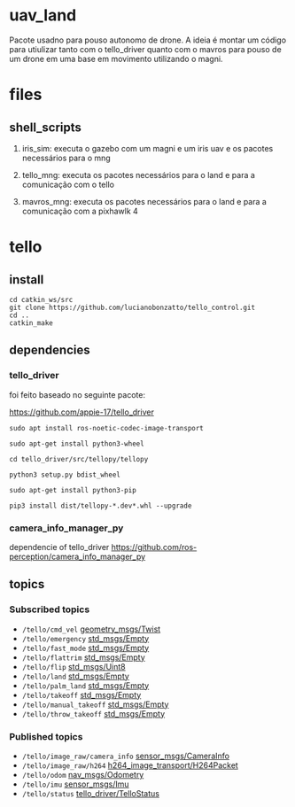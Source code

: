 # uav_land

Pacote usadno para pouso autonomo de drone. A ideia é montar um código para utiulizar tanto com o tello_driver quanto com o mavros para pouso de um drone em uma base em movimento utilizando o magni.


# files

## shell_scripts

1. iris_sim: executa o gazebo com um magni e um iris uav e os pacotes necessários para o mng

2. tello_mng: executa os pacotes necessários para o land e para a comunicação com o tello

3. mavros_mng: executa os pacotes necessários para o land e para a comunicação com a pixhawlk 4

# tello

## install
```
cd catkin_ws/src
git clone https://github.com/lucianobonzatto/tello_control.git
cd ..
catkin_make
```

## dependencies

### tello_driver

foi feito baseado no seguinte pacote:

https://github.com/appie-17/tello_driver

```
sudo apt install ros-noetic-codec-image-transport

sudo apt-get install python3-wheel

cd tello_driver/src/tellopy/tellopy

python3 setup.py bdist_wheel

sudo apt-get install python3-pip

pip3 install dist/tellopy-*.dev*.whl --upgrade
```

### camera_info_manager_py
dependencie of tello_driver
https://github.com/ros-perception/camera_info_manager_py



## topics

### Subscribed topics
* ```/tello/cmd_vel``` [geometry_msgs/Twist](http://docs.ros.org/api/geometry_msgs/html/msg/Twist.html)
* ```/tello/emergency``` [std_msgs/Empty](http://docs.ros.org/api/std_msgs/html/msg/Empty.html)
* ```/tello/fast_mode``` [std_msgs/Empty](http://docs.ros.org/api/std_msgs/html/msg/Empty.html)
* ```/tello/flattrim``` [std_msgs/Empty](http://docs.ros.org/api/std_msgs/html/msg/Empty.html)
* ```/tello/flip``` [std_msgs/Uint8](http://docs.ros.org/api/std_msgs/html/msg/UInt8.html)
* ```/tello/land``` [std_msgs/Empty](http://docs.ros.org/api/std_msgs/html/msg/Empty.html)
* ```/tello/palm_land``` [std_msgs/Empty](http://docs.ros.org/api/std_msgs/html/msg/Empty.html)
* ```/tello/takeoff``` [std_msgs/Empty](http://docs.ros.org/api/std_msgs/html/msg/Empty.html)
* ```/tello/manual_takeoff``` [std_msgs/Empty](http://docs.ros.org/api/std_msgs/html/msg/Empty.html)
* ```/tello/throw_takeoff``` [std_msgs/Empty](http://docs.ros.org/api/std_msgs/html/msg/Empty.html)

### Published topics
* ```/tello/image_raw/camera_info``` [sensor_msgs/CameraInfo](http://docs.ros.org/api/sensor_msgs/html/msg/CameraInfo.html)
* ```/tello/image_raw/h264``` [h264_image_transport/H264Packet](https://github.com/tilk/h264_image_transport/blob/master/msg/H264Packet.msg)
* ```/tello/odom``` [nav_msgs/Odometry](http://docs.ros.org/api/nav_msgs/html/msg/Odometry.html)
* ```/tello/imu``` [sensor_msgs/Imu](http://docs.ros.org/api/sensor_msgs/html/msg/Imu.html)
* ```/tello/status``` [tello_driver/TelloStatus](https://github.com/appie-17/tello_driver/blob/development/msg/TelloStatus.msg)
